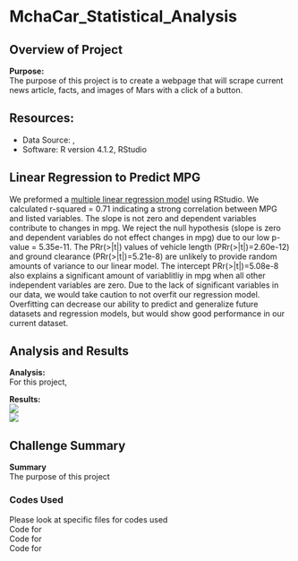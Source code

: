 # MchaCar_Statistical_Analysis

## Overview of Project  

**Purpose:**  
The purpose of this project is to create a webpage that will scrape current news article, facts, and images of Mars with a click of a button.  

## Resources:  
- Data Source: [](), []()  
- Software: R version 4.1.2, RStudio  

## Linear Regression to Predict MPG  
We preformed a [multiple linear regression model](https://github.com/tonywang3571/MechaCar_Statistical_Analysis/blob/master/Resources/linear_regression_summary.PNG) using RStudio. We calculated r-squared = 0.71 indicating a strong correlation between MPG and listed variables. The slope is not zero and dependent variables contribute to changes in mpg. We reject the null hypothesis (slope is zero and dependent variables do not effect changes in mpg) due to our low p-value = 5.35e-11. The PRr(>|t|) values of vehicle length (PRr(>|t|)=2.60e-12) and ground clearance (PRr(>|t|)=5.21e-8) are unlikely to provide random amounts of variance to our linear model. The intercept PRr(>|t|)=5.08e-8 also explains a significant amount of variablitliy in mpg when all other independent variables are zero. Due to the lack of significant variables in our data, we would take caution to not overfit our regression model. Overfitting can decrease our ability to predict and generalize future datasets and regression models, but would show good performance in our current dataset.

## Analysis and Results  

**Analysis:**  
For this project,  


**Results:**  
<img src="Resources/webpage1.PNG">  
<img src="Resources/webpage2.PNG">  

## Challenge Summary  

**Summary**  
The purpose of this project  


### Codes Used  
Please look at specific files for codes used  
Code for []()  
Code for []()  
Code for []()  
